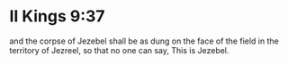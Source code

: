 # II Kings 9:37

and the corpse of Jezebel shall be as dung on the face of the field in the territory of Jezreel, so that no one can say, This is Jezebel.
